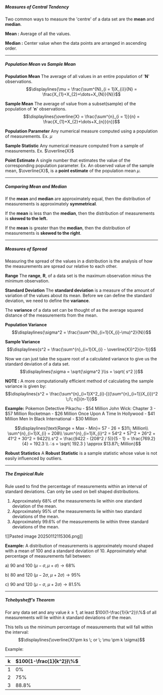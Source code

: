 ##### Measures of Central Tendency
Two common ways to measure the 'centre' of a data set are the **mean** and **median**.

**Mean :** 
	Average of all the values.

**Median :** 
	Center value when the data points are arranged in ascending order.


---
##### Population Mean vs Sample Mean

**Population Mean**
The average of all values in an entire population of '**N**' observations.
$$\displaylines{\mu = \frac{\sum^{N}_{i = 1}X_{i}}{N} = \frac{X_{1}+X_{2}+\dots+X_{N}}{N}}$$

**Sample Mean**
The average of value from a subset(sample) of the population of '**n**' observations.
$$\displaylines{\overline{X} = \frac{\sum^{n}_{i = 1}}{n} = \frac{X_{1}+X_{2}+\dots+X_{n}}{n}}$$

**Population Parameter**
Any numerical measure computed using a population of measurements.
Ex. $\mu$

**Sample Statistic**
Any numerical measure computed from a sample of measurements.
Ex. $\overline{X}$

**Point Estimate**
A single number that estimates the value of the corresponding population parameter.
Ex. An observed value of the sample mean, $\overline{X}$, is a **point estimate** of the population mean $\mu$.


---
##### Comparing Mean and Median
If the **mean** and **median** are approximately equal, then the distribution of measurements is approximately **symmetrical**.

If the **mean** is less than the **median**, then the distribution of measurements is **skewed to the left.**

If the **mean** is greater than the **median**, then the distribution of measurements is **skewed to the right**.


---
##### Measures of Spread
Measuring the spread of the values in a distribution is the analysis of how the measurements are spread our relative to each other.

**Range**
The **range**, **R**, of a data set is the maximum observation minus the minimum observation.

**Standard Deviation**
The **standard deviation** is a measure of the amount of variation of the values about its mean. Before we can define the standard deviation, we need to define the **variance**.

The **variance** of a data set can be thought of as the average squared distance of the measurements from the mean.

**Population Variance**
$$\displaylines{\sigma^2 = \frac{\sum^{N}_{i=1}(X_{i}-\mu)^2}{N}}$$

**Sample Variance**
$$\displaylines{s^2 = \frac{\sum^{n}_{i=1}(X_{i} - \overline{X})^2}{n-1}}$$


Now we can just take the square root of a calculated variance to give us the standard deviation of a data set.
$$\displaylines{\sigma = \sqrt{\sigma^2 }\\s = \sqrt{ s^2 }}$$

**NOTE :** 
	A more computationally efficient method of calculating the sample variance is given by:
	$$\displaylines{s^2 = \frac{\sum^{n}_{i=1}X^2_{i}-[({\sum^{n}_{i=1}}X_{i})^2 \;/\; n]}{n-1}}$$

**Example:** 
Pokemon Detective Pikachu - $54 Million
John Wick: Chapter 3 - $57 Million
Rocketman - $26 Million
Once Upon A Time In Hollywood - $41 Million
Men In Black International - $30 Million

$$\displaylines{\text{Range = Max - Min}= 57 - 26 = $31\; Million\\
\sum^{n}_{i=1}X_{i} = 208\\
\sum^{n}_{i=1}X_{i}^2 = 54^2 + 57^2 + 26^2 + 41^2 + 30^2 = 9422\\
s^2 = \frac{9422 - (208^2 / 5)}{5 - 1} = \frac{769.2}{4} = 192.3 \\
∴s = \sqrt{ 192.3 } \approx $13.87\; Million}$$


**Robust Statistics**
A **Robust Statistic** is a sample statistic whose value is not easily influenced by outliers.


---
##### The Empirical Rule
Rule used to find the percentage of measurements within an interval of standard deviations. Can only be used on bell shaped distributions.

1. Approximately 68% of the measurements lie within one standard deviation of the mean.
2. Approximately 95% of the measurements lie within two standard deviations of the mean.
3. Approximately 99.6% of the measurements lie within three standard deviations of the mean.

![[Pasted image 20250112115306.png]]

**Example:**
A distribution of measurements is approximately mound shaped with a mean of 100 and a standard deviation of 10. Approximately what percentage of measurements fall between:

a) 90 and 100
	$(\mu - \sigma, \mu + \sigma) \rightarrow 68\%$

b) 80 and 120
	$(\mu - 2\sigma,\;\mu+2\sigma) \rightarrow 95\%$

c) 90 and 120
	$(\mu - \sigma,\;\mu + 2\sigma) \rightarrow 81.5\%$


---
##### Tchebysheff's Theorem

For any data set and any value $k \geq 1$, at least $100(1-\frac{1}{k^2})\%$ of all measurements will lie within $k$ standard deviations of the mean.

This tells us the minimum percentage of measurements that will fall within the interval:
$$\displaylines{\overline{X}\pm ks \; or \; \mu \pm k \sigma}$$

Example:

| <center>k</center> | **$100(1-\frac{1}{k^2})\%$** |
| ------------------ | ---------------------------- |
| <center>1</center> | 0%                           |
| <center>2</center> | 75%                          |
| <center>3</center>                  | 88.8%                        |
